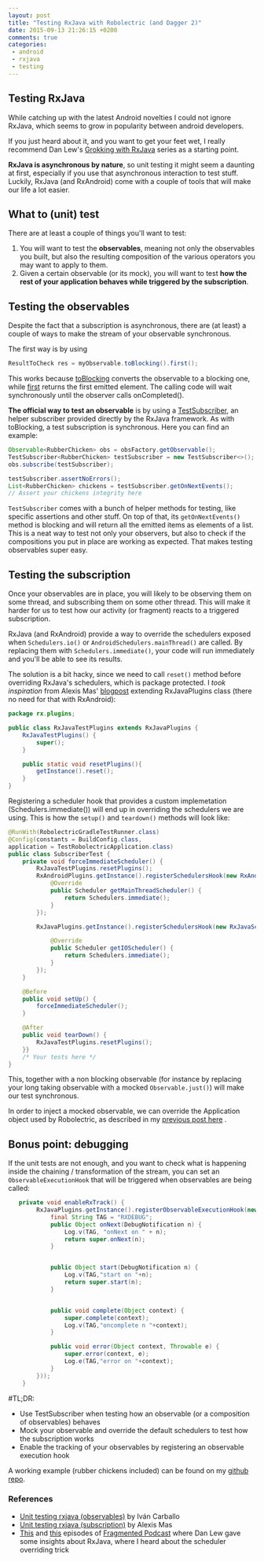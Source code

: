 ```yaml
---
layout: post
title: "Testing RxJava with Robolectric (and Dagger 2)"
date: 2015-09-13 21:26:15 +0200
comments: true
categories: 
 - android
 - rxjava
 - testing
---
```

## Testing RxJava
While catching up with the latest Android novelties I could not ignore RxJava, which seems to grow in popularity between android developers.

If you just heard about it, and you want to get your feet wet, I really recommend Dan Lew's [Grokking with RxJava](http://blog.danlew.net/2014/09/15/grokking-rxjava-part-1/) series as a starting point.

**RxJava is asynchronous by nature**, so unit testing it might seem a daunting at first, especially if you use that asynchronous interaction to test stuff. Luckily, RxJava (and RxAndroid) come with a couple of tools that will make our life a lot easier. 

## What to (unit) test
There are at least a couple of things you'll want to test:

1. You will want to test the **observables**, meaning not only the observables you built, but also the resulting composition of the various operators you may want to apply to them.
2. Given a certain observable (or its mock), you will want to test **how the rest of your application behaves while triggered by the subscription**.

## Testing the observables
Despite the fact that a subscription is asynchronous, there are (at least) a couple of ways to make the stream of your observable synchronous.

The first way is by using 
```Java
ResultToCheck res = myObservable.toBlocking().first();
```

This works because [toBlocking](http://reactivex.io/RxJava/javadoc/rx/Observable.html#toBlocking%28%29) converts the observable to a blocking one, while [first](http://reactivex.io/documentation/operators/first.html) returns the first emitted element.
The calling code will wait synchronously until the observer calls onCompleted().

**The official way to test an observable** is by using a [TestSubscriber](http://reactivex.io/RxJava/javadoc/rx/observers/TestSubscriber.html), an helper subscriber provided directly by the RxJava framework.
As with toBlocking, a test subscription is synchronous. 
Here you can find an example:

```Java
Observable<RubberChicken> obs = obsFactory.getObservable();
TestSubscriber<RubberChicken> testSubscriber = new TestSubscriber<>();
obs.subscribe(testSubscriber);

testSubscriber.assertNoErrors();
List<RubberChicken> chickens = testSubscriber.getOnNextEvents();
// Assert your chickens integrity here
```

`TestSubscriber` comes with a bunch of helper methods for testing, like specific assertions and other stuff. On top of that, its `getOnNextEvents()` method is blocking and  will return all the emitted items as elements of a list.
This is a neat way to test not only your observers, but also to check if the compositions you put in place are working as expected. That makes testing observables super easy.

## Testing the subscription
Once your observables are in place, you will likely to be observing them on some thread, and subscribing them on some other thread. This will make it harder for us to test how our activity (or fragment) reacts to a triggered subscription. 

RxJava (and RxAndroid) provide a way to override the schedulers exposed when `Schedulers.io()` or `AndroidSchedulers.mainThread()` are called. By replacing them with `Schedulers.immediate()`, your code will run immediately and you'll be able to see its results.

The solution is a bit hacky, since we need to call `reset()` method before overriding RxJava's schedulers, which is package protected. I _took inspiration_ from Alexis Mas' [blogpost](http://alexismas.com/blog/2015/05/20/unit-testing-rxjava/) extending RxJavaPlugins class (there no need for that with RxAndroid):
```Java
package rx.plugins;

public class RxJavaTestPlugins extends RxJavaPlugins {
    RxJavaTestPlugins() {
        super();
    }

    public static void resetPlugins(){
        getInstance().reset();
    }
}

```

Registering a scheduler hook that provides a custom implemetation (Schedulers.immediate()) will end up in overriding the schedulers we are using.
This is how the `setup()` and `teardown()` methods will look like:

```Java
@RunWith(RobolectricGradleTestRunner.class)
@Config(constants = BuildConfig.class,
application = TestRobolectricApplication.class)
public class SubscriberTest {
    private void forceImmediateScheduler() {
        RxJavaTestPlugins.resetPlugins();
        RxAndroidPlugins.getInstance().registerSchedulersHook(new RxAndroidSchedulersHook() {
            @Override
            public Scheduler getMainThreadScheduler() {
                return Schedulers.immediate();
            }
        });

        RxJavaPlugins.getInstance().registerSchedulersHook(new RxJavaSchedulersHook() {

            @Override
            public Scheduler getIOScheduler() {
                return Schedulers.immediate();
            }
        });
    }

    @Before
    public void setUp() {
        forceImmediateScheduler();
    }

    @After
    public void tearDown() {
        RxJavaTestPlugins.resetPlugins();
    }}
    /* Your tests here */
}
```

This, together with a non blocking observable (for instance by replacing your long taking observable with a mocked `Observable.just()`) will make our test synchronous.

In order to inject a mocked observable, we can override the Application object used by Robolectric,  as described in my [previous post here](http://fedepaol.github.io/blog/2015/09/05/mocking-with-robolectric-and-dagger-2/) .

## Bonus point: debugging
If the unit tests are not enough, and you want to check what is happening inside the chaining / transformation of the stream, you can set an `ObservableExecutionHook` that will be triggered when observables are being called:

```Java
   private void enableRxTrack() {
        RxJavaPlugins.getInstance().registerObservableExecutionHook(new DebugHook(new DebugNotificationListener() {
            final String TAG = "RXDEBUG";
            public Object onNext(DebugNotification n) {
                Log.v(TAG, "onNext on " + n);
                return super.onNext(n);
            }


            public Object start(DebugNotification n) {
                Log.v(TAG,"start on "+n);
                return super.start(n);
            }


            public void complete(Object context) {
                super.complete(context);
                Log.v(TAG,"oncomplete n "+context);
            }

            public void error(Object context, Throwable e) {
                super.error(context, e);
                Log.e(TAG,"error on "+context);
            }
        }));
    }
```

#TL;DR:
- Use TestSubscriber when testing how an observable (or a composition of observables) behaves
- Mock your observable and override the default schedulers to test how the subscription works
- Enable the tracking of your observables by registering an observable execution hook

A working example (rubber chickens included) can be found on my [github repo](https://github.com/fedepaol/TestingRxJava).

### References
* [Unit testing rxjava (observables)](https://medium.com/ribot-labs/unit-testing-rxjava-6e9540d4a329) by Iván Carballo
* [Unit testing rxjava (subscription)](http://alexismas.com/blog/2015/05/20/unit-testing-rxjava/) by Alexis Mas
* [This](http://fragmentedpodcast.com/episodes/3/) and [this](http://fragmentedpodcast.com/episodes/4/) episodes of [Fragmented Podcast](http://fragmentedpodcast.com) where Dan Lew gave some insights about RxJava, where I heard about the scheduler overriding trick  

